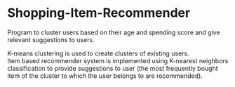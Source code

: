 # Shopping-Item-Recommender
Program to cluster users based on their age and spending score and give relevant suggestions to users.

K-means clustering is used to create clusters of existing users. </br>
Item based recommender system is implemented using K-nearest neighbors classification to provide suggestions to user (the most frequently bought item of the cluster to which the user belongs to are recommended).
